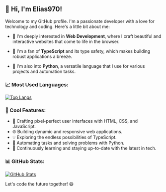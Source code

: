 ## 👋 Hi, I'm Elias970!

Welcome to my GitHub profile. I'm a passionate developer with a love for technology and coding. Here's a little bit about me:

- 👀 I'm deeply interested in **Web Development**, where I craft beautiful and interactive websites that come to life in the browser.

- 🚀 I'm a fan of **TypeScript** and its type safety, which makes building robust applications a breeze.

- 🐍 I'm also into **Python**, a versatile language that I use for various projects and automation tasks.

### 📈 Most Used Languages:

[![Top Langs](https://github-readme-stats.vercel.app/api/top-langs/?username=Elias970&layout=compact&theme=dark)](https://github.com/Elias970)



### 🌟 Cool Features:

- 🎨 Crafting pixel-perfect user interfaces with HTML, CSS, and JavaScript.
- 🌐 Building dynamic and responsive web applications.
- 💡 Exploring the endless possibilities of TypeScript.
- 🐍 Automating tasks and solving problems with Python.
- 🚀 Continuously learning and staying up-to-date with the latest in tech.


### 📊 GitHub Stats:

[![GitHub Stats](https://github-readme-stats.vercel.app/api?username=Elias970&show_icons=true&theme=dark)](https://github.com/Elias970)

Let's code the future together! 😄
